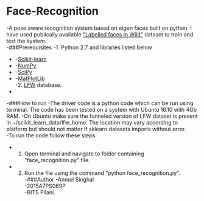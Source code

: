 # Face-Recognition
-A pose aware recognition system based on eigen faces built on python. I have used publically available ["Labelled faces in Wild"](http://vis-www.cs.umass.edu/lfw/) dataset to train and test the system.  
-###Prerequisites
-1. Python 2.7 and libraries listed below  
-	-[Scikit-learn](http://scikit-learn.org/stable/)  
-	-[NumPy](http://www.numpy.org/)  
-	-[SciPy](https://www.scipy.org/)  
-	-[MatPlotLib](http://matplotlib.org/)  
-2. [LFW](http://vis-www.cs.umass.edu/lfw/) database.  
-
-###How to run
-The driver code is a python code which can be run using terminal. The code has been tested on a system with Ubuntu 16.10 with 4Gb RAM.
-On Ubuntu make sure the funneled version of LFW dataset is present in ~/scikit_learn_data/lfw_home. The location may vary according to platform but should not matter if sklearn.datasets imports without error.  
-To run the code follow these steps:  
-	1. Open terminal and navigate to folder containing "face_recognition.py" file.  
-	2. Run the file using the command "python face_recognition.py".  
-###Author
-Anmol Singhal  
-2015A7PS069P  
-BITS Pilani.
